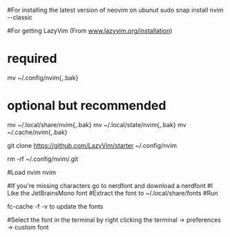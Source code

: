 #For installing the latest version of neovim on ubunut
sudo snap install nvim --classic

#For getting LazyVim (From www.lazyvim.org/installation)
# required
mv ~/.config/nvim{,.bak}

# optional but recommended
mv ~/.local/share/nvim{,.bak}
mv ~/.local/state/nvim{,.bak}
mv ~/.cache/nvim{,.bak}

git clone https://github.com/LazyVim/starter ~/.config/nvim

rm -rf ~/.config/nvim/.git

#Load nvim
nvim

#If you're missing characters go to nerdfont and download a nerdfont
#I Like the JetBrainsMono font
#Extract the font to ~/.local/share/fonts
#Run

fc-cache -f -v to update the fonts

#Select the font in the terminal by right clicking the terminal -> preferences -> custom font

